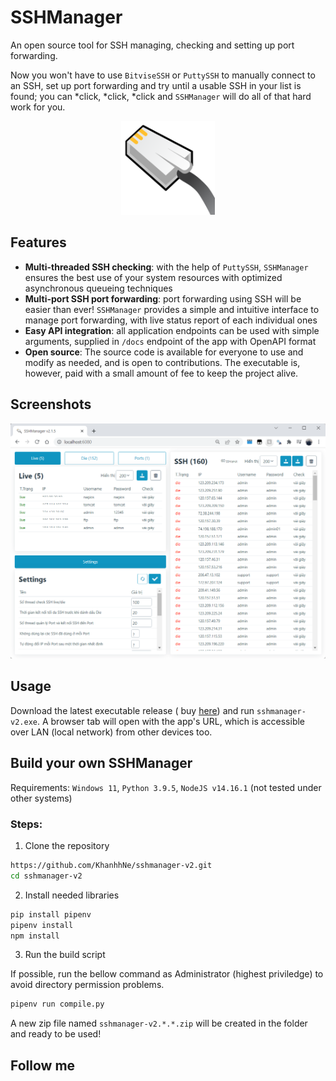 # SSHManager

An open source tool for SSH managing, checking and setting up port forwarding.

Now you won't have to use `BitviseSSH` or `PuttySSH` to manually connect to an
SSH, set up port forwarding and try until a usable SSH in your list is found;
you can *click, *click, *click and `SSHManager` will do all of that hard work
for you.

<div style="text-align: center;">
  <!--suppress CheckImageSize -->
  <img src="logo/logo.png" alt="sshmanager logo" width="150"/>
</div>

Features
----

- **Multi-threaded SSH checking**: with the help of `PuttySSH`, `SSHManager`
  ensures the best use of your system resources with optimized asynchronous
  queueing techniques
- **Multi-port SSH port forwarding**: port forwarding using SSH will be easier
  than ever! `SSHManager` provides a simple and intuitive interface to manage
  port forwarding, with live status report of each individual ones
- **Easy API integration**: all application endpoints can be used with simple
  arguments, supplied in `/docs` endpoint of the app with OpenAPI format
- **Open source**: The source code is available for everyone to use and modify
  as needed, and is open to contributions. The executable is, however, paid with
  a small amount of fee to keep the project alive.

Screenshots
----
<div style="text-align: center;">
  <!--suppress CheckImageSize -->
  <img src="logo/screenshot-1.png" alt="screenshot" width="600"/>
</div>

Usage
----
Download the latest executable release (
buy <a href="https://taphoammo.net/gian-hang/sshmanager-v2-1">here</a>)
and run `sshmanager-v2.exe`. A browser tab will open with the app's URL, which
is accessible over LAN (local network) from other devices too.

Build your own SSHManager
----
Requirements: `Windows 11`, `Python 3.9.5`, `NodeJS v14.16.1` (not tested under
other systems)

### Steps:
1. Clone the repository

```bash
https://github.com/KhanhhNe/sshmanager-v2.git
cd sshmanager-v2
```

2. Install needed libraries

```bash
pip install pipenv
pipenv install
npm install
```

3. Run the build script

If possible, run the bellow command as Administrator (highest priviledge) to
avoid directory permission problems.

```bash
pipenv run compile.py
```

A new zip file named `sshmanager-v2.*.*.zip` will be created in the folder and
ready to be used!

Follow me
----
